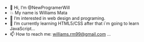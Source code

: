 - 👋 Hi, I’m @NewProgramerWill
- 💥 My name is Williams Mata
- 👀 I’m interested in web design and programing.
- 🌱 I’m currently learning HTML5/CSS after that i´m going to learn JavaScript...
- 📫 How to reach me: williams.rm99@gmail.com ...

<!---
NewProgramerWill/NewProgramerWill is a ✨ special ✨ repository because its `README.md` (this file) appears on your GitHub profile.
You can click the Preview link to take a look at your changes.
--->
